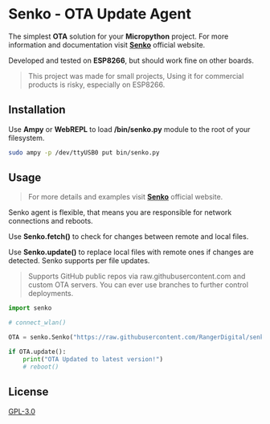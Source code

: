 # Senko - OTA Update Agent

The simplest **OTA** solution for your **Micropython** project.
For more information and documentation visit [**Senko**](https://senko.bednarski.dev) official website.

Developed and tested on **ESP8266**, but should work fine on other boards.

>This project was made for small projects, Using it for commercial products is risky, especially on ESP8266.


## Installation

Use **Ampy** or **WebREPL** to load **/bin/senko.py** module to the root of your filesystem.

```bash
sudo ampy -p /dev/ttyUSB0 put bin/senko.py
```

## Usage

> For more details and examples visit [**Senko**](https://senko.bednarski.dev) official website.

Senko agent is flexible, that means you are responsible for network connections and reboots.

Use **Senko.fetch()** to check for changes between remote and local files.

Use **Senko.update()** to replace local files with remote ones if changes are detected. Senko supports per file updates.

>Supports GitHub public repos via raw.githubusercontent.com and custom OTA servers. You can ever use branches to further control deployments.

```python
import senko

# connect_wlan()

OTA = senko.Senko("https://raw.githubusercontent.com/RangerDigital/senko-ota/master/bin/", ["boot.py", "main.py"])

if OTA.update():
    print("OTA Updated to latest version!")
    # reboot()
```

## License
[GPL-3.0](https://choosealicense.com/licenses/gpl-3.0/)
